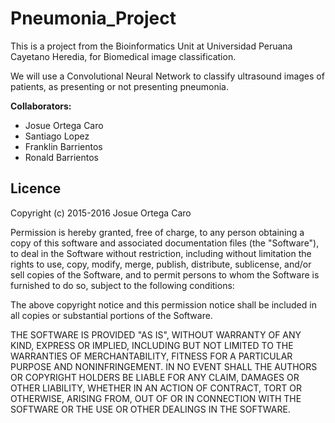 # Pneumonia_Project

This is a project from the Bioinformatics Unit at Universidad Peruana Cayetano Heredia, for Biomedical image classification.

We will use a Convolutional Neural Network to classify ultrasound images of patients, as presenting or not presenting pneumonia.


**Collaborators:**
 * Josue Ortega Caro 
 * Santiago Lopez 
 * Franklin Barrientos 
 * Ronald Barrientos 


## Licence

Copyright (c) 2015-2016 Josue Ortega Caro

Permission is hereby granted, free of charge, to any person obtaining a copy of this software and associated documentation files (the "Software"), to deal in the Software without restriction, including without limitation the rights to use, copy, modify, merge, publish, distribute, sublicense, and/or sell copies of the Software, and to permit persons to whom the Software is furnished to do so, subject to the following conditions:

The above copyright notice and this permission notice shall be included in all copies or substantial portions of the Software.

THE SOFTWARE IS PROVIDED "AS IS", WITHOUT WARRANTY OF ANY KIND, EXPRESS OR IMPLIED, INCLUDING BUT NOT LIMITED TO THE WARRANTIES OF MERCHANTABILITY, FITNESS FOR A PARTICULAR PURPOSE AND NONINFRINGEMENT. IN NO EVENT SHALL THE AUTHORS OR COPYRIGHT HOLDERS BE LIABLE FOR ANY CLAIM, DAMAGES OR OTHER LIABILITY, WHETHER IN AN ACTION OF CONTRACT, TORT OR OTHERWISE, ARISING FROM, OUT OF OR IN CONNECTION WITH THE SOFTWARE OR THE USE OR OTHER DEALINGS IN THE SOFTWARE.
